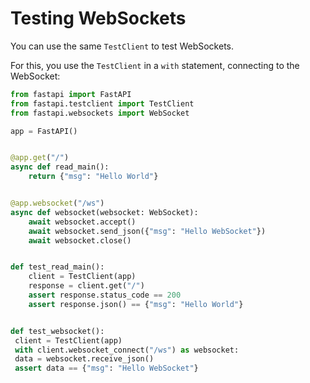 
# Testing WebSockets


You can use the same `TestClient` to test WebSockets.


For this, you use the `TestClient` in a `with` statement, connecting to the WebSocket:



```python
from fastapi import FastAPI
from fastapi.testclient import TestClient
from fastapi.websockets import WebSocket

app = FastAPI()


@app.get("/")
async def read_main():
    return {"msg": "Hello World"}


@app.websocket("/ws")
async def websocket(websocket: WebSocket):
    await websocket.accept()
    await websocket.send_json({"msg": "Hello WebSocket"})
    await websocket.close()


def test_read_main():
    client = TestClient(app)
    response = client.get("/")
    assert response.status_code == 200
    assert response.json() == {"msg": "Hello World"}


def test_websocket():
 client = TestClient(app)
 with client.websocket_connect("/ws") as websocket:
 data = websocket.receive_json()
 assert data == {"msg": "Hello WebSocket"}

```


